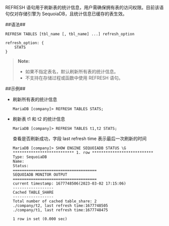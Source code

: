 [^_^]:
    REFRESH 语句

REFRESH 语句用于刷新表的统计信息，用户需确保拥有表的访问权限。目前该语句仅对存储引擎为 SequoiaDB，且统计信息已缓存的表生效。

##语法##

```lang-sql
REFRESH TABLES [tbl_name [, tbl_name] ...] refresh_option

refresh_option: {
    STATS
}
```

>**Note:**
>
> * 如果不指定表名，默认刷新所有表的统计信息。
> * 不支持在存储过程或函数中使用 REFRESH 语句。

##示例##

- 刷新所有表的统计信息

    ```lang-sql
    MariaDB [company]> REFRESH TABLES STATS;
    ```

- 刷新表 t1 和 t2 的统计信息

    ```lang-sql
    MariaDB [company]> REFRESH TABLES t1,t2 STATS;
    ```

    查看是否刷新成功，字段 last refresh time 表示最后一次刷新的时间

    ```lang-sql
    MariaDB [company]> SHOW ENGINE SEQUOIADB STATUS \G
    *************************** 1. row ***************************
    Type: SequoiaDB
    Name: 
    Status: 
    =====================================
    SEQUOIADB MONITOR OUTPUT
    =====================================
    current timestamp: 1677748506(2023-03-02 17:15:06)
    ------------------
    Cached TABLE_SHARE
    ------------------
    Total number of cached table_share: 2
    ./company/t2, last refresh time:1677748505
    ./company/t1, last refresh time:1677748475

    1 row in set (0.000 sec)
    ```